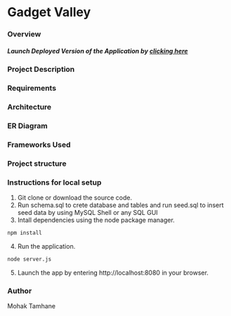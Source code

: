 # Gadget Valley

### Overview
##### Launch Deployed Version of the Application by [clicking here](https://www.google.com/)

### Project Description

### Requirements

### Architecture

### ER Diagram

### Frameworks Used

### Project structure

### Instructions for local setup
  1. Git clone or download the source code.
  2. Run schema.sql to crete database and tables and run seed.sql to insert seed data by using MySQL Shell or any SQL GUI 
  3. Intall dependencies using the node package manager.
  ```bash
  npm install 
  ``` 
  4. Run the application.
  ```bash
  node server.js
  ``` 
  5. Launch the app by entering http://localhost:8080 in your browser.

### Author
Mohak Tamhane
